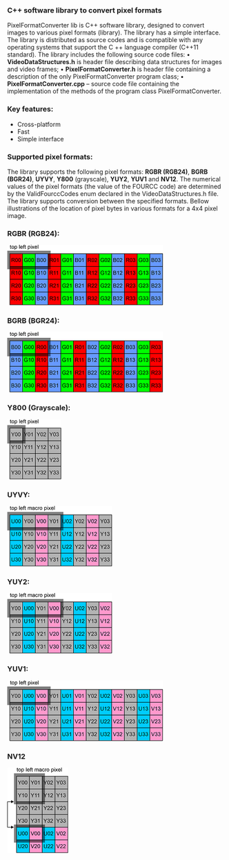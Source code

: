 ### C++ software library to convert pixel formats

PixelFormatConverter lib is C++ software library, designed to convert images to various pixel formats (library). The library has a simple interface. The library is distributed as source codes and is compatible with any operating systems that support the C ++ language compiler (C++11 standard). The library includes the following source code files:
•	**VideoDataStructures.h** is header file describing data structures for images and video frames;
•	**PixelFormatConverter.h** is header file containing a description of the only PixelFormatConverter program class;
•	**PixelFormatConverter.cpp** – source code file containing the implementation of the methods of the program class PixelFormatConverter.

### Key features:
- Cross-platform
- Fast
- Simple interface

### Supported pixel formats:

The library supports the following pixel formats: **RGBR (RGB24)**, **BGRB (BGR24)**, **UYVY**, **Y800** (grayscale), **YUY2**, **YUV1** and **NV12**. The numerical values of the pixel formats (the value of the FOURCC code) are determined by the ValidFourccCodes enum declared in the VideoDataStructures.h file. The library supports conversion between the specified formats. Bellow illustrations of the location of pixel bytes in various formats for a 4x4 pixel image.

### RGBR (RGB24):
![](https://github.com/Zaplatnikov/PixelFormatConverter/blob/master/Docs/Source%20images/RGBR%20(RGB24)%20Pixel%20Format%2025%25.png)

### BGRB (BGR24):
![](https://github.com/Zaplatnikov/PixelFormatConverter/blob/master/Docs/Source%20images/BGRB%20(BGR24)%20Pixel%20Format%2025%25.png)

### Y800 (Grayscale):
![](https://github.com/Zaplatnikov/PixelFormatConverter/blob/master/Docs/Source%20images/Y800%20Pixel%20Format%2025%25.png)

### UYVY:
![](https://github.com/Zaplatnikov/PixelFormatConverter/blob/master/Docs/Source%20images/UYVY%20Pixel%20Format%2025%25.png)

### YUY2:
![](https://github.com/Zaplatnikov/PixelFormatConverter/blob/master/Docs/Source%20images/YUY2%20Pixel%20Format%2025%25.png)

### YUV1:
![](https://github.com/Zaplatnikov/PixelFormatConverter/blob/master/Docs/Source%20images/YUV1%20Pixel%20Format%2025%25.png)

### NV12
![](https://github.com/Zaplatnikov/PixelFormatConverter/blob/master/Docs/Source%20images/NV12%20Pixel%20Format%2025%25.png)



